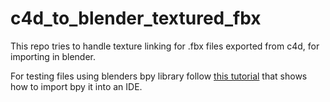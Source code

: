 # c4d_to_blender_textured_fbx
This repo tries to handle texture linking for .fbx files exported from c4d, for importing in blender.

For testing files using blenders bpy library follow [this tutorial](https://www.youtube.com/watch?v=YUytEtaVrrc) that shows how to import bpy it into an IDE.
